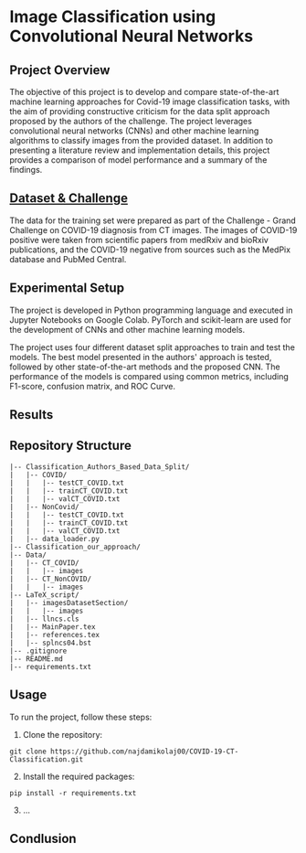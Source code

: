 # Image Classification using Convolutional Neural Networks

## Project Overview

The objective of this project is to develop and compare state-of-the-art machine learning approaches for Covid-19 image classification tasks, with the aim of providing constructive criticism for the data split approach proposed by the authors of the challenge. The project leverages convolutional neural networks (CNNs) and other machine learning algorithms to classify images from the provided dataset. In addition to presenting a literature review and implementation details, this project provides a comparison of model performance and a summary of the findings.


## [Dataset & Challenge](https://github.com/UCSD-AI4H/COVID-CT)

The data for the training set were prepared as part of the Challenge - Grand Challenge on COVID-19 diagnosis from CT images. The images of COVID-19 positive were taken from scientific papers from medRxiv and bioRxiv publications, and the COVID-19 negative from sources such as the MedPix database and PubMed Central.

## Experimental Setup

The project is developed in Python programming language and executed in Jupyter Notebooks on Google Colab. PyTorch and scikit-learn are used for the development of CNNs and other machine learning models.

The project uses four different dataset split approaches to train and test the models. The best model presented in the authors' approach is tested, followed by other state-of-the-art methods and the proposed CNN. The performance of the models is compared using common metrics, including F1-score, confusion matrix, and ROC Curve.

## Results

## Repository Structure
```
|-- Classification_Authors_Based_Data_Split/
|   |-- COVID/
|   |   |-- testCT_COVID.txt
|   |   |-- trainCT_COVID.txt
|   |   |-- valCT_COVID.txt
|   |-- NonCovid/
|   |   |-- testCT_COVID.txt
|   |   |-- trainCT_COVID.txt
|   |   |-- valCT_COVID.txt
|   |-- data_loader.py
|-- Classification_our_approach/
|-- Data/
|   |-- CT_COVID/
|   |   |-- images
|   |-- CT_NonCOVID/
|   |   |-- images
|-- LaTeX_script/
|   |-- imagesDatasetSection/
|   |   |-- images
|   |-- llncs.cls
|   |-- MainPaper.tex
|   |-- references.tex
|   |-- splncs04.bst
|-- .gitignore
|-- README.md
|-- requirements.txt
```
## Usage

To run the project, follow these steps:

1. Clone the repository:
```
git clone https://github.com/najdamikolaj00/COVID-19-CT-Classification.git
```
2. Install the required packages:
```
pip install -r requirements.txt
```
3. ...

## Condlusion

